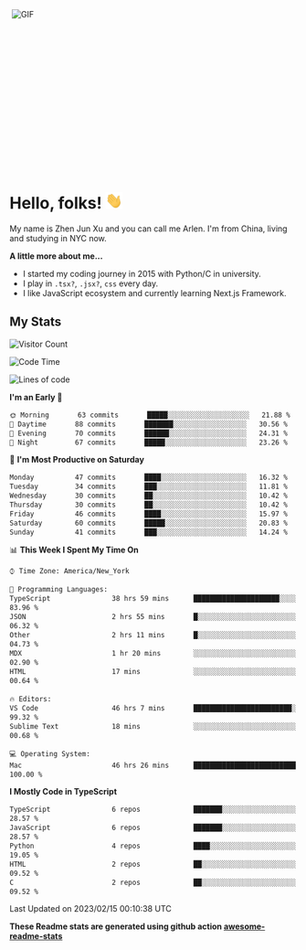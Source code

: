 <img align="right" alt="GIF" src="https://media.giphy.com/media/xUA7bdpLxQhsSQdyog/giphy.gif" width="500" height="320" />

# Hello, folks! <img src="https://raw.githubusercontent.com/arlenxuzj/arlenxuzj/master/assets/wave.gif" width="30px">

My name is Zhen Jun Xu and you can call me Arlen. I'm from China, living and studying in NYC now.

**A little more about me...**

 - I started my coding journey in 2015 with Python/C in university.
 - I play in `.tsx?`, `.jsx?`, `css` every day.
 - I like JavaScript ecosystem and currently learning Next.js Framework.

## My Stats

![Visitor Count](https://komarev.com/ghpvc/?username=arlenxuzj&color=blue&label=Profile+Views)

<!--START_SECTION:waka-->
![Code Time](http://img.shields.io/badge/Code%20Time-3%2C077%20hrs%2027%20mins-blue)

![Lines of code](https://img.shields.io/badge/From%20Hello%20World%20I%27ve%20Written-285%20Thousand%20lines%20of%20code-blue)

**I'm an Early 🐤** 

```text
🌞 Morning       63 commits       █████░░░░░░░░░░░░░░░░░░░░   21.88 % 
🌆 Daytime       88 commits       ███████░░░░░░░░░░░░░░░░░░   30.56 % 
🌃 Evening       70 commits       ██████░░░░░░░░░░░░░░░░░░░   24.31 % 
🌙 Night         67 commits       █████░░░░░░░░░░░░░░░░░░░░   23.26 % 

```
📅 **I'm Most Productive on Saturday** 

```text
Monday          47 commits       ████░░░░░░░░░░░░░░░░░░░░░   16.32 % 
Tuesday         34 commits       ███░░░░░░░░░░░░░░░░░░░░░░   11.81 % 
Wednesday       30 commits       ██░░░░░░░░░░░░░░░░░░░░░░░   10.42 % 
Thursday        30 commits       ██░░░░░░░░░░░░░░░░░░░░░░░   10.42 % 
Friday          46 commits       ████░░░░░░░░░░░░░░░░░░░░░   15.97 % 
Saturday        60 commits       █████░░░░░░░░░░░░░░░░░░░░   20.83 % 
Sunday          41 commits       ███░░░░░░░░░░░░░░░░░░░░░░   14.24 % 

```


📊 **This Week I Spent My Time On** 

```text
⌚︎ Time Zone: America/New_York

💬 Programming Languages: 
TypeScript               38 hrs 59 mins      █████████████████████░░░░   83.96 % 
JSON                     2 hrs 55 mins       █░░░░░░░░░░░░░░░░░░░░░░░░   06.32 % 
Other                    2 hrs 11 mins       █░░░░░░░░░░░░░░░░░░░░░░░░   04.73 % 
MDX                      1 hr 20 mins        ░░░░░░░░░░░░░░░░░░░░░░░░░   02.90 % 
HTML                     17 mins             ░░░░░░░░░░░░░░░░░░░░░░░░░   00.64 % 

🔥 Editors: 
VS Code                  46 hrs 7 mins       ████████████████████████░   99.32 % 
Sublime Text             18 mins             ░░░░░░░░░░░░░░░░░░░░░░░░░   00.68 % 

💻 Operating System: 
Mac                      46 hrs 26 mins      █████████████████████████   100.00 % 

```

**I Mostly Code in TypeScript** 

```text
TypeScript               6 repos             ███████░░░░░░░░░░░░░░░░░░   28.57 % 
JavaScript               6 repos             ███████░░░░░░░░░░░░░░░░░░   28.57 % 
Python                   4 repos             ████░░░░░░░░░░░░░░░░░░░░░   19.05 % 
HTML                     2 repos             ██░░░░░░░░░░░░░░░░░░░░░░░   09.52 % 
C                        2 repos             ██░░░░░░░░░░░░░░░░░░░░░░░   09.52 % 

```



 Last Updated on 2023/02/15 00:10:38 UTC
<!--END_SECTION:waka-->

**These Readme stats are generated using github action [awesome-readme-stats](https://github.com/anmol098/waka-readme-stats)**

